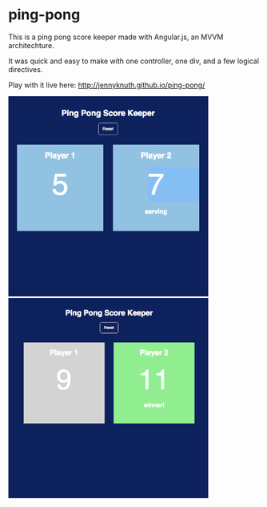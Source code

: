 # ping-pong
This is a ping pong score keeper made with Angular.js, an MVVM architechture. 

It was quick and easy to make with one controller, one div, and a few logical directives. 

Play with it live here: http://jennyknuth.github.io/ping-pong/

<img src="PingPong.png" width="400" />
<img src="PingPongWinner.png" width="400" />
